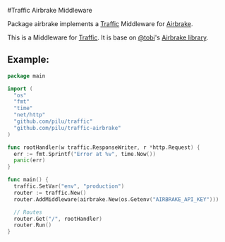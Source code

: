 #Traffic Airbrake Middleware

Package airbrake implements a [Traffic](https://github.com/pilu/traffic) Middleware for [Airbrake](http://airbrake.io).

This is a Middleware for [Traffic](https://github.com/pilu/traffic).
It is base on [@tobi](https://github.com/tobi)'s [Airbrake library](https://github.com/tobi/airbrake-go).

## Example:

```go
package main

import (
  "os"
  "fmt"
  "time"
  "net/http"
  "github.com/pilu/traffic"
  "github.com/pilu/traffic-airbrake"
)

func rootHandler(w traffic.ResponseWriter, r *http.Request) {
  err := fmt.Sprintf("Error at %v", time.Now())
  panic(err)
}

func main() {
  traffic.SetVar("env", "production")
  router := traffic.New()
  router.AddMiddleware(airbrake.New(os.Getenv("AIRBRAKE_API_KEY")))

  // Routes
  router.Get("/", rootHandler)
  router.Run()
}
```
